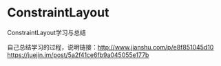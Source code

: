 # ConstraintLayout
ConstraintLayout学习与总结


自己总结学习的过程，说明链接：http://www.jianshu.com/p/e8f851045d10
https://juejin.im/post/5a2f41ce6fb9a045055e177b
